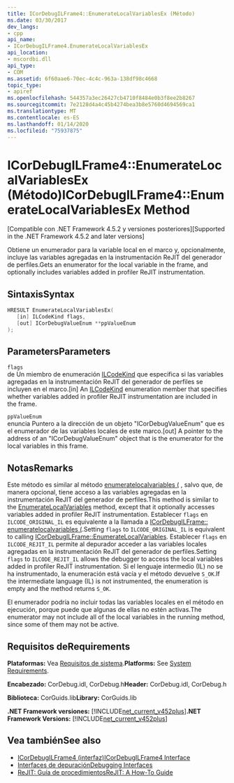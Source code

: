 ```yaml
---
title: ICorDebugILFrame4::EnumerateLocalVariablesEx (Método)
ms.date: 03/30/2017
dev_langs:
- cpp
api_name:
- ICorDebugILFrame4.EnumerateLocalVariablesEx
api_location:
- mscordbi.dll
api_type:
- COM
ms.assetid: 6f60aae6-70ec-4c4c-963a-138df98c4668
topic_type:
- apiref
ms.openlocfilehash: 544357a3ec26427cb4710f8484e0b3f8ee2b8267
ms.sourcegitcommit: 7e2128d4a4c45b4274bea3b8e5760d4694569ca1
ms.translationtype: MT
ms.contentlocale: es-ES
ms.lasthandoff: 01/14/2020
ms.locfileid: "75937875"
---
```

# <a name="icordebugilframe4enumeratelocalvariablesex-method"></a><span data-ttu-id="a0fee-102">ICorDebugILFrame4::EnumerateLocalVariablesEx (Método)</span><span class="sxs-lookup"><span data-stu-id="a0fee-102">ICorDebugILFrame4::EnumerateLocalVariablesEx Method</span></span>
<span data-ttu-id="a0fee-103">[Compatible con .NET Framework 4.5.2 y versiones posteriores]</span><span class="sxs-lookup"><span data-stu-id="a0fee-103">[Supported in the .NET Framework 4.5.2 and later versions]</span></span>  
  
 <span data-ttu-id="a0fee-104">Obtiene un enumerador para la variable local en el marco y, opcionalmente, incluye las variables agregadas en la instrumentación ReJIT del generador de perfiles.</span><span class="sxs-lookup"><span data-stu-id="a0fee-104">Gets an enumerator for the local variable in the frame, and optionally includes variables added in profiler ReJIT instrumentation.</span></span>  
  
## <a name="syntax"></a><span data-ttu-id="a0fee-105">Sintaxis</span><span class="sxs-lookup"><span data-stu-id="a0fee-105">Syntax</span></span>  
  
```cpp
HRESULT EnumerateLocalVariablesEx(  
   [in] ILCodeKind flags,   
   [out] ICorDebugValueEnum **ppValueEnum  
);  
```  
  
## <a name="parameters"></a><span data-ttu-id="a0fee-106">Parameters</span><span class="sxs-lookup"><span data-stu-id="a0fee-106">Parameters</span></span>  
 `flags`  
 <span data-ttu-id="a0fee-107">de Un miembro de enumeración [ILCodeKind](../../../../docs/framework/unmanaged-api/debugging/ilcodekind-enumeration.md) que especifica si las variables agregadas en la instrumentación ReJIT del generador de perfiles se incluyen en el marco.</span><span class="sxs-lookup"><span data-stu-id="a0fee-107">[in] An [ILCodeKind](../../../../docs/framework/unmanaged-api/debugging/ilcodekind-enumeration.md) enumeration member that specifies whether variables added in profiler ReJIT instrumentation are included in the frame.</span></span>  
  
 `ppValueEnum`  
 <span data-ttu-id="a0fee-108">enuncia Puntero a la dirección de un objeto "ICorDebugValueEnum" que es el enumerador de las variables locales de este marco.</span><span class="sxs-lookup"><span data-stu-id="a0fee-108">[out] A pointer to the address of an "ICorDebugValueEnum" object that is the enumerator for the local variables in this frame.</span></span>  
  
## <a name="remarks"></a><span data-ttu-id="a0fee-109">Notas</span><span class="sxs-lookup"><span data-stu-id="a0fee-109">Remarks</span></span>  
 <span data-ttu-id="a0fee-110">Este método es similar al método [enumeratelocalvariables (](../../../../docs/framework/unmanaged-api/debugging/icordebugilframe-enumeratelocalvariables-method.md) , salvo que, de manera opcional, tiene acceso a las variables agregadas en la instrumentación ReJIT del generador de perfiles.</span><span class="sxs-lookup"><span data-stu-id="a0fee-110">This method is similar to the [EnumerateLocalVariables](../../../../docs/framework/unmanaged-api/debugging/icordebugilframe-enumeratelocalvariables-method.md) method, except that it optionally accesses variables added in profiler ReJIT instrumentation.</span></span> <span data-ttu-id="a0fee-111">Establecer `flags` en `ILCODE_ORIGINAL_IL` es equivalente a la llamada a [ICorDebugILFrame:: enumeratelocalvariables (](../../../../docs/framework/unmanaged-api/debugging/icordebugilframe-enumeratelocalvariables-method.md).</span><span class="sxs-lookup"><span data-stu-id="a0fee-111">Setting `flags` to `ILCODE_ORIGINAL_IL` is equivalent to calling [ICorDebugILFrame::EnumerateLocalVariables](../../../../docs/framework/unmanaged-api/debugging/icordebugilframe-enumeratelocalvariables-method.md).</span></span> <span data-ttu-id="a0fee-112">Establecer `flags` en `ILCODE_REJIT_IL` permite al depurador acceder a las variables locales agregadas en la instrumentación ReJIT del generador de perfiles.</span><span class="sxs-lookup"><span data-stu-id="a0fee-112">Setting `flags` to `ILCODE_REJIT_IL` allows the debugger to access the local variables added in profiler ReJIT instrumentation.</span></span> <span data-ttu-id="a0fee-113">Si el lenguaje intermedio (IL) no se ha instrumentado, la enumeración está vacía y el método devuelve `S_OK`.</span><span class="sxs-lookup"><span data-stu-id="a0fee-113">If the intermediate language (IL) is not instrumented, the enumeration is empty and the method returns `S_OK`.</span></span>  
  
 <span data-ttu-id="a0fee-114">El enumerador podría no incluir todas las variables locales en el método en ejecución, porque puede que algunas de ellas no estén activas.</span><span class="sxs-lookup"><span data-stu-id="a0fee-114">The enumerator may not include all of the local variables in the running method, since some of them may not be active.</span></span>  
  
## <a name="requirements"></a><span data-ttu-id="a0fee-115">Requisitos de</span><span class="sxs-lookup"><span data-stu-id="a0fee-115">Requirements</span></span>  
 <span data-ttu-id="a0fee-116">**Plataformas:** Vea [Requisitos de sistema](../../../../docs/framework/get-started/system-requirements.md).</span><span class="sxs-lookup"><span data-stu-id="a0fee-116">**Platforms:** See [System Requirements](../../../../docs/framework/get-started/system-requirements.md).</span></span>  
  
 <span data-ttu-id="a0fee-117">**Encabezado:** CorDebug.idl, CorDebug.h</span><span class="sxs-lookup"><span data-stu-id="a0fee-117">**Header:** CorDebug.idl, CorDebug.h</span></span>  
  
 <span data-ttu-id="a0fee-118">**Biblioteca:** CorGuids.lib</span><span class="sxs-lookup"><span data-stu-id="a0fee-118">**Library:** CorGuids.lib</span></span>  
  
 <span data-ttu-id="a0fee-119">**.NET Framework versiones:** [!INCLUDE[net_current_v452plus](../../../../includes/net-current-v452plus-md.md)]</span><span class="sxs-lookup"><span data-stu-id="a0fee-119">**.NET Framework Versions:** [!INCLUDE[net_current_v452plus](../../../../includes/net-current-v452plus-md.md)]</span></span>  
  
## <a name="see-also"></a><span data-ttu-id="a0fee-120">Vea también</span><span class="sxs-lookup"><span data-stu-id="a0fee-120">See also</span></span>

- [<span data-ttu-id="a0fee-121">ICorDebugILFrame4 (interfaz)</span><span class="sxs-lookup"><span data-stu-id="a0fee-121">ICorDebugILFrame4 Interface</span></span>](../../../../docs/framework/unmanaged-api/debugging/icordebugilframe4-interface.md)
- [<span data-ttu-id="a0fee-122">Interfaces de depuración</span><span class="sxs-lookup"><span data-stu-id="a0fee-122">Debugging Interfaces</span></span>](../../../../docs/framework/unmanaged-api/debugging/debugging-interfaces.md)
- [<span data-ttu-id="a0fee-123">ReJIT: Guía de procedimientos</span><span class="sxs-lookup"><span data-stu-id="a0fee-123">ReJIT: A How-To Guide</span></span>](https://docs.microsoft.com/archive/blogs/davbr/rejit-a-how-to-guide)
